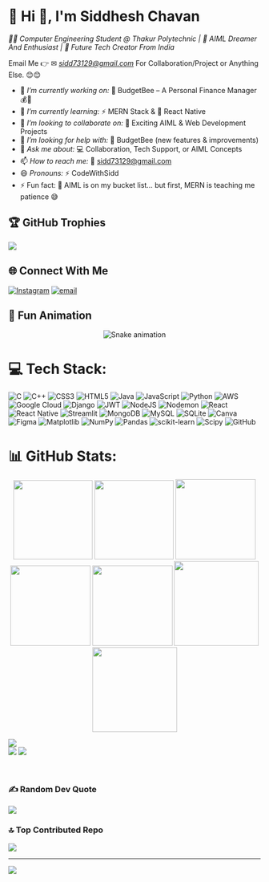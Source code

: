 # 💫 Hi 👋, I'm Siddhesh Chavan
*👨‍💻 Computer Engineering Student @ Thakur Polytechnic | 🤖 AIML Dreamer And Enthusiast | 🚀 Future Tech Creator From India*

Email Me 👉 ✉ *sidd73129@gmail.com* For Collaboration/Project or Anything Else. 😊😊

- 🔭 *I’m currently working on:* 🚀 BudgetBee – A Personal Finance Manager 💰🐝  
- 🌱 *I’m currently learning:* ⚡ MERN Stack & 📱 React Native  
- 👯 *I’m looking to collaborate on:* 🤝 Exciting AIML & Web Development Projects  
- 🤔 *I’m looking for help with:* 🐝 BudgetBee (new features & improvements)  
- 💬 *Ask me about:* 💻 Collaboration, Tech Support, or AIML Concepts  
- 📫 *How to reach me:* 📧 sidd73129@gmail.com  
- 😄 *Pronouns:* ⚡ CodeWithSidd
- ⚡ Fun fact: 🤖 AIML is on my bucket list… but first, MERN is teaching me patience 😅

## 🏆 GitHub Trophies
![](https://github-profile-trophy.vercel.app/?username=Sidd14-coder&theme=radical&no-frame=false&no-bg=true&margin-w=4)

## 🌐 Connect With Me
[![Instagram](https://img.shields.io/badge/Instagram-%23E4405F.svg?logo=Instagram&logoColor=white)](https://instagram.com/siiidd_14) [![email](https://img.shields.io/badge/Email-D14836?logo=gmail&logoColor=white)](mailto:sidd73129@gmail.com) 

<!-- Snake Game Repo View -->
## 🐍 Fun Animation 
<div align="center">
  <img src="https://profile-readme-generator.com/assets/snake.svg" alt="Snake animation" />
</div>

# 💻 Tech Stack:
![C](https://img.shields.io/badge/c-%2300599C.svg?style=for-the-badge&logo=c&logoColor=white) ![C++](https://img.shields.io/badge/c++-%2300599C.svg?style=for-the-badge&logo=c%2B%2B&logoColor=white) ![CSS3](https://img.shields.io/badge/css3-%231572B6.svg?style=for-the-badge&logo=css3&logoColor=white) ![HTML5](https://img.shields.io/badge/html5-%23E34F26.svg?style=for-the-badge&logo=html5&logoColor=white) ![Java](https://img.shields.io/badge/java-%23ED8B00.svg?style=for-the-badge&logo=openjdk&logoColor=white) ![JavaScript](https://img.shields.io/badge/javascript-%23323330.svg?style=for-the-badge&logo=javascript&logoColor=%23F7DF1E) ![Python](https://img.shields.io/badge/python-3670A0?style=for-the-badge&logo=python&logoColor=ffdd54) ![AWS](https://img.shields.io/badge/AWS-%23FF9900.svg?style=for-the-badge&logo=amazon-aws&logoColor=white) ![Google Cloud](https://img.shields.io/badge/GoogleCloud-%234285F4.svg?style=for-the-badge&logo=google-cloud&logoColor=white) ![Django](https://img.shields.io/badge/django-%23092E20.svg?style=for-the-badge&logo=django&logoColor=white) ![JWT](https://img.shields.io/badge/JWT-black?style=for-the-badge&logo=JSON%20web%20tokens) ![NodeJS](https://img.shields.io/badge/node.js-6DA55F?style=for-the-badge&logo=node.js&logoColor=white) ![Nodemon](https://img.shields.io/badge/NODEMON-%23323330.svg?style=for-the-badge&logo=nodemon&logoColor=%BBDEAD) ![React](https://img.shields.io/badge/react-%2320232a.svg?style=for-the-badge&logo=react&logoColor=%2361DAFB) ![React Native](https://img.shields.io/badge/react_native-%2320232a.svg?style=for-the-badge&logo=react&logoColor=%2361DAFB) ![Streamlit](https://img.shields.io/badge/Streamlit-%23FE4B4B.svg?style=for-the-badge&logo=streamlit&logoColor=white) ![MongoDB](https://img.shields.io/badge/MongoDB-%234ea94b.svg?style=for-the-badge&logo=mongodb&logoColor=white) ![MySQL](https://img.shields.io/badge/mysql-4479A1.svg?style=for-the-badge&logo=mysql&logoColor=white) ![SQLite](https://img.shields.io/badge/sqlite-%2307405e.svg?style=for-the-badge&logo=sqlite&logoColor=white) ![Canva](https://img.shields.io/badge/Canva-%2300C4CC.svg?style=for-the-badge&logo=Canva&logoColor=white) ![Figma](https://img.shields.io/badge/figma-%23F24E1E.svg?style=for-the-badge&logo=figma&logoColor=white) ![Matplotlib](https://img.shields.io/badge/Matplotlib-%23ffffff.svg?style=for-the-badge&logo=Matplotlib&logoColor=black) ![NumPy](https://img.shields.io/badge/numpy-%23013243.svg?style=for-the-badge&logo=numpy&logoColor=white) ![Pandas](https://img.shields.io/badge/pandas-%23150458.svg?style=for-the-badge&logo=pandas&logoColor=white) ![scikit-learn](https://img.shields.io/badge/scikit--learn-%23F7931E.svg?style=for-the-badge&logo=scikit-learn&logoColor=white) ![Scipy](https://img.shields.io/badge/SciPy-%230C55A5.svg?style=for-the-badge&logo=scipy&logoColor=%white) ![GitHub](https://img.shields.io/badge/github-%23121011.svg?style=for-the-badge&logo=github&logoColor=white)

# 📊 GitHub Stats:

<div align="center">

<img height="158em" src="https://github-profile-summary-cards.vercel.app/api/cards/profile-details?username=Sidd14-coder&theme=radical">
<img height="158em" src="https://github-profile-summary-cards.vercel.app/api/cards/stats?username=Sidd14-coder&theme=radical">
<img height="160em" src="https://github-profile-summary-cards.vercel.app/api/cards/repos-per-language?username=Sidd14-coder&theme=radical">
<img height="160em" src="https://github-profile-summary-cards.vercel.app/api/cards/most-commit-language?username=Sidd14-coder&theme=radical">
<img height="160em" src="https://github-profile-summary-cards.vercel.app/api/cards/productive-time?username=Sidd14-coder&theme=radical&utcOffset=8">
<img height="169em" src="https://github-readme-stats.vercel.app/api?username=Sidd14-coder&theme=radical&hide_border=false&include_all_commits=false&count_private=false">
<img height="169em" src="https://github-readme-streak-stats.herokuapp.com/?user=Sidd14-coder&theme=radical">

</div>

![](https://github-readme-stats.vercel.app/api/top-langs/?username=Sidd14-coder&theme=dark&hide_border=false&include_all_commits=true&count_private=true&layout=compact)<br>
![](https://github-readme-stats.vercel.app/api?username=Sidd14-coder&theme=dark&hide_border=false&count_private=true)
![](https://github-readme-streak-stats.herokuapp.com/?user=Sidd14-coder&theme=dark&hide_border=false)



</div><br>


### ✍ Random Dev Quote
![](https://quotes-github-readme.vercel.app/api?type=horizontal&theme=radical)

### 🔝 Top Contributed Repo
![](https://github-contributor-stats.vercel.app/api?username=Sidd14-coder&limit=5&theme=radical&combine_all_yearly_contributions=true)

---
[![](https://visitcount.itsvg.in/api?id=Sidd14-coder&icon=0&color=0)](https://visitcount.itsvg.in)

<!-- Proudly created with GPRM ( https://gprm.itsvg.in ) -->

